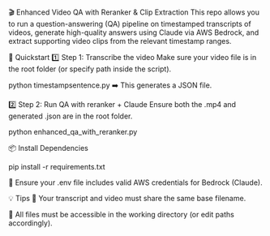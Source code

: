 🎬 Enhanced Video QA with Reranker & Clip Extraction
This repo allows you to run a question-answering (QA) pipeline on timestamped transcripts of videos, generate high-quality answers using Claude via AWS Bedrock, and extract supporting video clips from the relevant timestamp ranges.

🧪 Quickstart
1️⃣ Step 1: Transcribe the video
Make sure your video file is in the root folder (or specify path inside the script).

python timestampsentence.py
➡️ This generates a JSON file.

2️⃣ Step 2: Run QA with reranker + Claude
Ensure both the .mp4 and generated .json are in the root folder.

python enhanced_qa_with_reranker.py

📦 Install Dependencies

pip install -r requirements.txt

🔐 Ensure your .env file includes valid AWS credentials for Bedrock (Claude).

💡 Tips
🧠 Your transcript and video must share the same base filename.

📁 All files must be accessible in the working directory (or edit paths accordingly).


